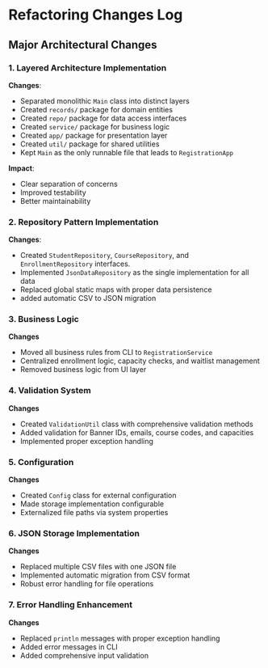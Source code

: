 # Refactoring Changes Log

## Major Architectural Changes

### 1. Layered Architecture Implementation
**Changes**:
- Separated monolithic `Main` class into distinct layers
- Created `records/` package for domain entities
- Created `repo/` package for data access interfaces
- Created `service/` package for business logic
- Created `app/` package for presentation layer
- Created `util/` package for shared utilities
- Kept `Main` as the only runnable file that leads to `RegistrationApp`

**Impact**:
- Clear separation of concerns
- Improved testability
- Better maintainability

### 2. Repository Pattern Implementation
**Changes**:
- Created `StudentRepository`, `CourseRepository`, and `EnrollmentRepository`
interfaces.
- Implemented `JsonDataRepository` as the single implementation for all data
- Replaced global static maps with proper data persistence
- added automatic CSV to JSON migration

### 3. Business Logic 
**Changes**
- Moved all business rules from CLI to `RegistrationService`
- Centralized enrollment logic, capacity checks, and waitlist management
- Removed business logic from UI layer

### 4. Validation System
**Changes**
- Created `ValidationUtil` class with comprehensive validation methods
- Added validation for Banner IDs, emails, course codes, and capacities
- Implemented proper exception handling

### 5. Configuration 
**Changes**
- Created `Config` class for external configuration
- Made storage implementation configurable
- Externalized file paths via system properties 

### 6. JSON Storage Implementation
**Changes**
- Replaced multiple CSV files with one JSON file
- Implemented automatic migration from CSV format
- Robust error handling for file operations

### 7. Error Handling Enhancement
**Changes**
- Replaced `println` messages with proper exception handling
- Added error messages in CLI
- Added comprehensive input validation
